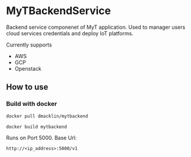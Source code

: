 # MyTBackendService
Backend service componenet of MyT application. Used to manager users cloud services credentials and deploy IoT platforms.

Currently supports
- AWS
- GCP
- Openstack

## How to use
### Build with docker

```bash
docker pull dmacklin/mytbackend
```

```bash
docker build mytbackend
```

Runs on Port 5000. Base Url:
```
http://<ip_address>:5000/v1
```
